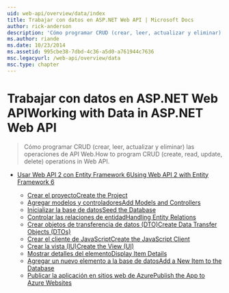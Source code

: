 ```yaml
---
uid: web-api/overview/data/index
title: Trabajar con datos en ASP.NET Web API | Microsoft Docs
author: rick-anderson
description: 'Cómo programar CRUD (crear, leer, actualizar y eliminar) las operaciones de API Web.'
ms.author: riande
ms.date: 10/23/2014
ms.assetid: 995cbe38-7dbd-4c36-a5d0-a761944c7636
msc.legacyurl: /web-api/overview/data
msc.type: chapter
---
```

<a name="working-with-data-in-aspnet-web-api"></a><span data-ttu-id="55313-103">Trabajar con datos en ASP.NET Web API</span><span class="sxs-lookup"><span data-stu-id="55313-103">Working with Data in ASP.NET Web API</span></span>
====================
> <span data-ttu-id="55313-104">Cómo programar CRUD (crear, leer, actualizar y eliminar) las operaciones de API Web.</span><span class="sxs-lookup"><span data-stu-id="55313-104">How to program CRUD (create, read, update, delete) operations in Web API.</span></span>


- [<span data-ttu-id="55313-105">Usar Web API 2 con Entity Framework 6</span><span class="sxs-lookup"><span data-stu-id="55313-105">Using Web API 2 with Entity Framework 6</span></span>](using-web-api-with-entity-framework/index.md)

    - [<span data-ttu-id="55313-106">Crear el proyecto</span><span class="sxs-lookup"><span data-stu-id="55313-106">Create the Project</span></span>](using-web-api-with-entity-framework/part-1.md)
    - [<span data-ttu-id="55313-107">Agregar modelos y controladores</span><span class="sxs-lookup"><span data-stu-id="55313-107">Add Models and Controllers</span></span>](using-web-api-with-entity-framework/part-2.md)
    - [<span data-ttu-id="55313-108">Inicializar la base de datos</span><span class="sxs-lookup"><span data-stu-id="55313-108">Seed the Database</span></span>](using-web-api-with-entity-framework/part-3.md)
    - [<span data-ttu-id="55313-109">Controlar las relaciones de entidad</span><span class="sxs-lookup"><span data-stu-id="55313-109">Handling Entity Relations</span></span>](using-web-api-with-entity-framework/part-4.md)
    - [<span data-ttu-id="55313-110">Crear objetos de transferencia de datos (DTO)</span><span class="sxs-lookup"><span data-stu-id="55313-110">Create Data Transfer Objects (DTOs)</span></span>](using-web-api-with-entity-framework/part-5.md)
    - [<span data-ttu-id="55313-111">Crear el cliente de JavaScript</span><span class="sxs-lookup"><span data-stu-id="55313-111">Create the JavaScript Client</span></span>](using-web-api-with-entity-framework/part-6.md)
    - [<span data-ttu-id="55313-112">Crear la vista (IU)</span><span class="sxs-lookup"><span data-stu-id="55313-112">Create the View (UI)</span></span>](using-web-api-with-entity-framework/part-7.md)
    - [<span data-ttu-id="55313-113">Mostrar detalles del elemento</span><span class="sxs-lookup"><span data-stu-id="55313-113">Display Item Details</span></span>](using-web-api-with-entity-framework/part-8.md)
    - [<span data-ttu-id="55313-114">Agregar un nuevo elemento a la base de datos</span><span class="sxs-lookup"><span data-stu-id="55313-114">Add a New Item to the Database</span></span>](using-web-api-with-entity-framework/part-9.md)
    - [<span data-ttu-id="55313-115">Publicar la aplicación en sitios web de Azure</span><span class="sxs-lookup"><span data-stu-id="55313-115">Publish the App to Azure Websites</span></span>](using-web-api-with-entity-framework/part-10.md)
